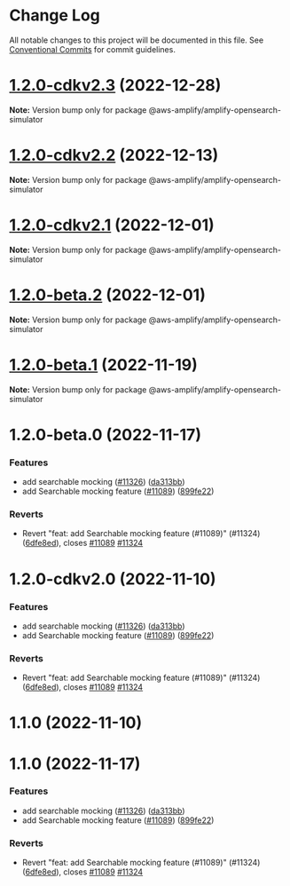 # Change Log

All notable changes to this project will be documented in this file.
See [Conventional Commits](https://conventionalcommits.org) for commit guidelines.

# [1.2.0-cdkv2.3](https://github.com/aws-amplify/amplify-cli/compare/@aws-amplify/amplify-opensearch-simulator@1.2.0-cdkv2.2...@aws-amplify/amplify-opensearch-simulator@1.2.0-cdkv2.3) (2022-12-28)

**Note:** Version bump only for package @aws-amplify/amplify-opensearch-simulator





# [1.2.0-cdkv2.2](https://github.com/aws-amplify/amplify-cli/compare/@aws-amplify/amplify-opensearch-simulator@1.2.0-cdkv2.1...@aws-amplify/amplify-opensearch-simulator@1.2.0-cdkv2.2) (2022-12-13)

**Note:** Version bump only for package @aws-amplify/amplify-opensearch-simulator





# [1.2.0-cdkv2.1](https://github.com/aws-amplify/amplify-cli/compare/@aws-amplify/amplify-opensearch-simulator@1.1.0...@aws-amplify/amplify-opensearch-simulator@1.2.0-cdkv2.1) (2022-12-01)

**Note:** Version bump only for package @aws-amplify/amplify-opensearch-simulator





# [1.2.0-beta.2](https://github.com/aws-amplify/amplify-cli/compare/@aws-amplify/amplify-opensearch-simulator@1.1.0...@aws-amplify/amplify-opensearch-simulator@1.2.0-beta.2) (2022-12-01)

**Note:** Version bump only for package @aws-amplify/amplify-opensearch-simulator





# [1.2.0-beta.1](https://github.com/aws-amplify/amplify-cli/compare/@aws-amplify/amplify-opensearch-simulator@1.2.0-beta.0...@aws-amplify/amplify-opensearch-simulator@1.2.0-beta.1) (2022-11-19)

**Note:** Version bump only for package @aws-amplify/amplify-opensearch-simulator





# 1.2.0-beta.0 (2022-11-17)


### Features

* add searchable mocking ([#11326](https://github.com/aws-amplify/amplify-cli/issues/11326)) ([da313bb](https://github.com/aws-amplify/amplify-cli/commit/da313bbaa61068519e6f1dfefd6029e9479d226a))
* add Searchable mocking feature ([#11089](https://github.com/aws-amplify/amplify-cli/issues/11089)) ([899fe22](https://github.com/aws-amplify/amplify-cli/commit/899fe225b31a3d0e88a8090e13b8da0c725b69a1))


### Reverts

* Revert "feat: add Searchable mocking feature (#11089)" (#11324) ([6dfe8ed](https://github.com/aws-amplify/amplify-cli/commit/6dfe8ed16549a40c3ad72248612414287a444d8f)), closes [#11089](https://github.com/aws-amplify/amplify-cli/issues/11089) [#11324](https://github.com/aws-amplify/amplify-cli/issues/11324)





# 1.2.0-cdkv2.0 (2022-11-10)


### Features

* add searchable mocking ([#11326](https://github.com/aws-amplify/amplify-cli/issues/11326)) ([da313bb](https://github.com/aws-amplify/amplify-cli/commit/da313bbaa61068519e6f1dfefd6029e9479d226a))
* add Searchable mocking feature ([#11089](https://github.com/aws-amplify/amplify-cli/issues/11089)) ([899fe22](https://github.com/aws-amplify/amplify-cli/commit/899fe225b31a3d0e88a8090e13b8da0c725b69a1))


### Reverts

* Revert "feat: add Searchable mocking feature (#11089)" (#11324) ([6dfe8ed](https://github.com/aws-amplify/amplify-cli/commit/6dfe8ed16549a40c3ad72248612414287a444d8f)), closes [#11089](https://github.com/aws-amplify/amplify-cli/issues/11089) [#11324](https://github.com/aws-amplify/amplify-cli/issues/11324)





# 1.1.0 (2022-11-10)
# 1.1.0 (2022-11-17)


### Features

* add searchable mocking ([#11326](https://github.com/aws-amplify/amplify-cli/issues/11326)) ([da313bb](https://github.com/aws-amplify/amplify-cli/commit/da313bbaa61068519e6f1dfefd6029e9479d226a))
* add Searchable mocking feature ([#11089](https://github.com/aws-amplify/amplify-cli/issues/11089)) ([899fe22](https://github.com/aws-amplify/amplify-cli/commit/899fe225b31a3d0e88a8090e13b8da0c725b69a1))


### Reverts

* Revert "feat: add Searchable mocking feature (#11089)" (#11324) ([6dfe8ed](https://github.com/aws-amplify/amplify-cli/commit/6dfe8ed16549a40c3ad72248612414287a444d8f)), closes [#11089](https://github.com/aws-amplify/amplify-cli/issues/11089) [#11324](https://github.com/aws-amplify/amplify-cli/issues/11324)
